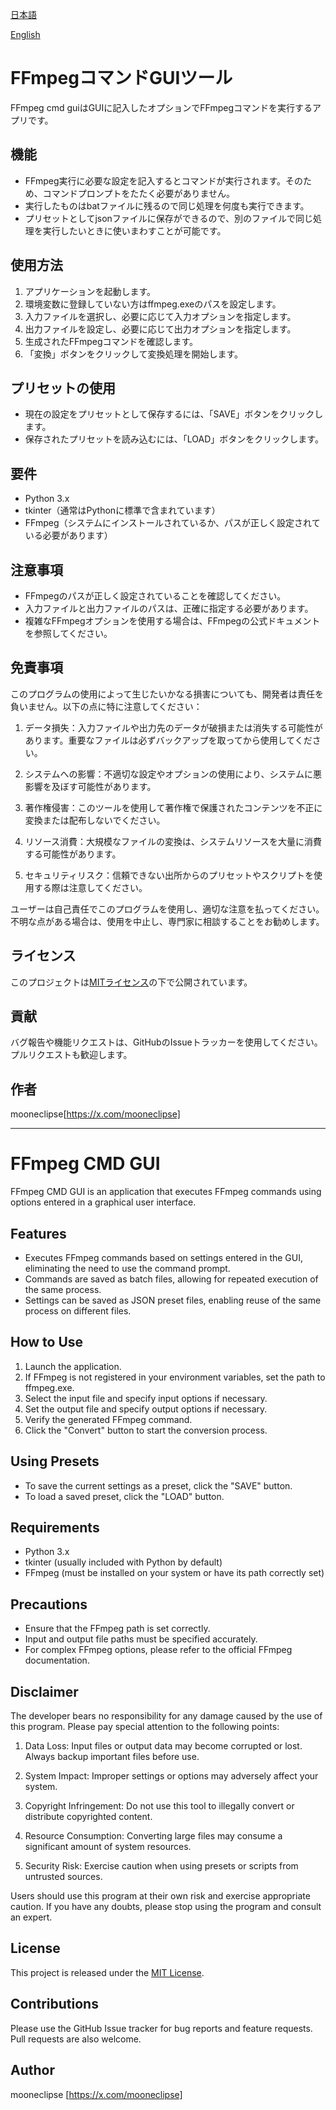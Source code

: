 [日本語](FFmpegコマンドGUIツール)

[English](#FFmpeg-CMD-GUI)

# FFmpegコマンドGUIツール

FFmpeg cmd guiはGUIに記入したオプションでFFmpegコマンドを実行するアプリです。

## 機能

- FFmpeg実行に必要な設定を記入するとコマンドが実行されます。そのため、コマンドプロンプトをたたく必要がありません。
- 実行したものはbatファイルに残るので同じ処理を何度も実行できます。
- プリセットとしてjsonファイルに保存ができるので、別のファイルで同じ処理を実行したいときに使いまわすことが可能です。

## 使用方法

1. アプリケーションを起動します。
2. 環境変数に登録していない方はffmpeg.exeのパスを設定します。
3. 入力ファイルを選択し、必要に応じて入力オプションを指定します。
4. 出力ファイルを設定し、必要に応じて出力オプションを指定します。
5. 生成されたFFmpegコマンドを確認します。
6. 「変換」ボタンをクリックして変換処理を開始します。

## プリセットの使用

- 現在の設定をプリセットとして保存するには、「SAVE」ボタンをクリックします。
- 保存されたプリセットを読み込むには、「LOAD」ボタンをクリックします。

## 要件

- Python 3.x
- tkinter（通常はPythonに標準で含まれています）
- FFmpeg（システムにインストールされているか、パスが正しく設定されている必要があります）

## 注意事項

- FFmpegのパスが正しく設定されていることを確認してください。
- 入力ファイルと出力ファイルのパスは、正確に指定する必要があります。
- 複雑なFFmpegオプションを使用する場合は、FFmpegの公式ドキュメントを参照してください。

## 免責事項

このプログラムの使用によって生じたいかなる損害についても、開発者は責任を負いません。以下の点に特に注意してください：

1. データ損失：入力ファイルや出力先のデータが破損または消失する可能性があります。重要なファイルは必ずバックアップを取ってから使用してください。

2. システムへの影響：不適切な設定やオプションの使用により、システムに悪影響を及ぼす可能性があります。

3. 著作権侵害：このツールを使用して著作権で保護されたコンテンツを不正に変換または配布しないでください。

4. リソース消費：大規模なファイルの変換は、システムリソースを大量に消費する可能性があります。

5. セキュリティリスク：信頼できない出所からのプリセットやスクリプトを使用する際は注意してください。

ユーザーは自己責任でこのプログラムを使用し、適切な注意を払ってください。不明な点がある場合は、使用を中止し、専門家に相談することをお勧めします。

## ライセンス

このプロジェクトは[MITライセンス](https://opensource.org/licenses/MIT)の下で公開されています。

## 貢献

バグ報告や機能リクエストは、GitHubのIssueトラッカーを使用してください。プルリクエストも歓迎します。

## 作者

mooneclipse[https://x.com/mooneclipse]

---

# FFmpeg CMD GUI

FFmpeg CMD GUI is an application that executes FFmpeg commands using options entered in a graphical user interface.

## Features

- Executes FFmpeg commands based on settings entered in the GUI, eliminating the need to use the command prompt.
- Commands are saved as batch files, allowing for repeated execution of the same process.
- Settings can be saved as JSON preset files, enabling reuse of the same process on different files.

## How to Use

1. Launch the application.
2. If FFmpeg is not registered in your environment variables, set the path to ffmpeg.exe.
3. Select the input file and specify input options if necessary.
4. Set the output file and specify output options if necessary.
5. Verify the generated FFmpeg command.
6. Click the "Convert" button to start the conversion process.

## Using Presets

- To save the current settings as a preset, click the "SAVE" button.
- To load a saved preset, click the "LOAD" button.

## Requirements

- Python 3.x
- tkinter (usually included with Python by default)
- FFmpeg (must be installed on your system or have its path correctly set)

## Precautions

- Ensure that the FFmpeg path is set correctly.
- Input and output file paths must be specified accurately.
- For complex FFmpeg options, please refer to the official FFmpeg documentation.

## Disclaimer

The developer bears no responsibility for any damage caused by the use of this program. Please pay special attention to the following points:

1. Data Loss: Input files or output data may become corrupted or lost. Always backup important files before use.

2. System Impact: Improper settings or options may adversely affect your system.

3. Copyright Infringement: Do not use this tool to illegally convert or distribute copyrighted content.

4. Resource Consumption: Converting large files may consume a significant amount of system resources.

5. Security Risk: Exercise caution when using presets or scripts from untrusted sources.

Users should use this program at their own risk and exercise appropriate caution. If you have any doubts, please stop using the program and consult an expert.

## License

This project is released under the [MIT License](https://opensource.org/licenses/MIT).

## Contributions

Please use the GitHub Issue tracker for bug reports and feature requests. Pull requests are also welcome.

## Author

mooneclipse [https://x.com/mooneclipse]
